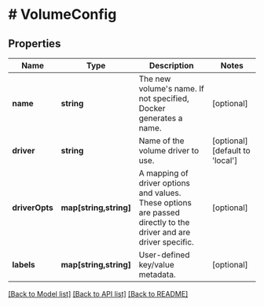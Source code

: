 # # VolumeConfig

## Properties

Name | Type | Description | Notes
------------ | ------------- | ------------- | -------------
**name** | **string** | The new volume&#39;s name. If not specified, Docker generates a name. | [optional] 
**driver** | **string** | Name of the volume driver to use. | [optional] [default to 'local']
**driverOpts** | **map[string,string]** | A mapping of driver options and values. These options are passed directly to the driver and are driver specific. | [optional] 
**labels** | **map[string,string]** | User-defined key/value metadata. | [optional] 

[[Back to Model list]](../../README.md#documentation-for-models) [[Back to API list]](../../README.md#documentation-for-api-endpoints) [[Back to README]](../../README.md)


